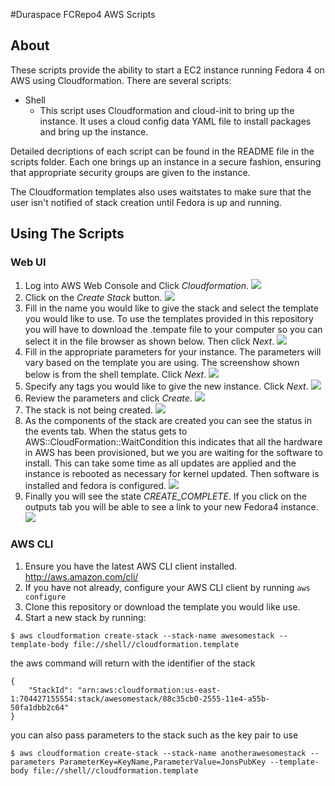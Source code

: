 #Duraspace FCRepo4 AWS Scripts

## About
These scripts provide the ability to start a EC2 instance running Fedora 4 on AWS using Cloudformation. There are several scripts: 

* Shell
  * This script uses Cloudformation and cloud-init to bring up the instance. It uses a cloud config data YAML file to install packages and bring up the instance. 

Detailed decriptions of each script can be found in the README file in the scripts folder. Each one brings up an instance in a secure fashion, ensuring that appropriate security groups are given to the instance. 

The Cloudformation templates also uses waitstates to make sure that the user isn't notified of stack creation until Fedora is up and running.

## Using The Scripts

### Web UI

1. Log into AWS Web Console and Click *Cloudformation*.
![](images/awsconsole.png?raw=true)
2. Click on the *Create Stack* button.
![](images/cloudformation.png?raw=true)
3. Fill in the name you would like to give the stack and select the template you would like to use. To use the templates provided in this repository you will have to download the .tempate file to your computer so you can select it in the file browser as shown below. Then click *Next*.
![](images/selecttemplate.png?raw=true)
3. Fill in the appropriate parameters for your instance. The parameters will vary based on the template you are using. The screenshow shown below is from the shell template. Click *Next*.
![](images/parameters.png?raw=true)
4. Specify any tags you would like to give the new instance. Click *Next*.
![](images/tags.png?raw=true)
5. Review the parameters and click *Create*.
![](images/review.png?raw=true)
6. The stack is not being created. 
![](images/creating.png?raw=true)
7. As the components of the stack are created you can see the status in the events tab. When the status gets to AWS::CloudFormation::WaitCondition this indicates that all the hardware in AWS has been provisioned, but we you are waiting for the software to install. This can take some time as all updates are applied and the instance is rebooted as necessary for kernel updated. Then software is installed and fedora is configured.
![](images/events.png?raw=true)
8. Finally you will see the state *CREATE_COMPLETE*. If you click on the outputs tab you will be able to see a link to your new Fedora4 instance. 
![](images/done.png?raw=true)

### AWS CLI

1. Ensure you have the latest AWS CLI client installed. http://aws.amazon.com/cli/
2. If you have not already, configure your AWS CLI client by running `aws configure`
3. Clone this repository or download the template you would like use.
3. Start a new stack by running:
```
$ aws cloudformation create-stack --stack-name awesomestack --template-body file://shell//cloudformation.template 
```
the aws command will return with the identifier of the stack
```
{
    "StackId": "arn:aws:cloudformation:us-east-1:704427155554:stack/awesomestack/88c35cb0-2555-11e4-a55b-50fa1dbb2c64"
}
```
you can also pass parameters to the stack such as the key pair to use
```
$ aws cloudformation create-stack --stack-name anotherawesomestack --parameters ParameterKey=KeyName,ParameterValue=JonsPubKey --template-body file://shell//cloudformation.template
```
